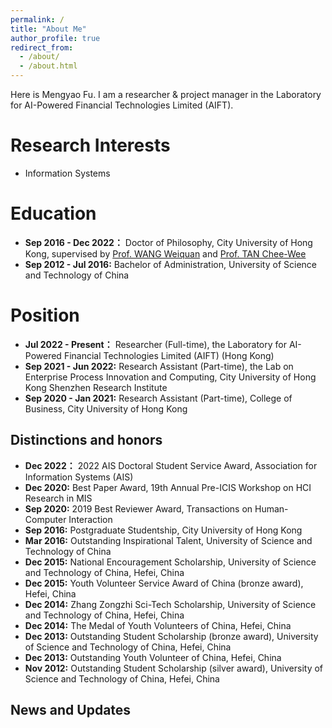 ```yaml
---
permalink: /
title: "About Me"
author_profile: true
redirect_from: 
  - /about/
  - /about.html
---
```


Here is Mengyao Fu. I am a researcher & project manager in the Laboratory for AI-Powered Financial Technologies Limited (AIFT).

Research Interests
======
- Information Systems

Education
======
- **Sep 2016 - Dec 2022：** Doctor of Philosophy, City University of Hong Kong, supervised by [Prof. WANG Weiquan](wwang@cuhk.edu.hk) and [Prof. TAN Chee-Wee](chee-wee.tan@polyu.edu.hk)
- **Sep 2012 - Jul 2016:** Bachelor of Administration, University of Science and Technology of China

Position
======
- **Jul 2022 - Present：** Researcher (Full-time), the Laboratory for AI-Powered Financial Technologies Limited (AIFT) (Hong Kong)
- **Sep 2021 - Jun 2022:** Research Assistant (Part-time), the Lab on Enterprise Process Innovation and Computing, City University of Hong Kong Shenzhen Research Institute
- **Sep 2020 - Jan 2021:** Research Assistant (Part-time), College of Business, City University of Hong Kong

Distinctions and honors
------
- **Dec 2022：** 2022 AIS Doctoral Student Service Award, Association for Information Systems (AIS)
- **Dec 2020:** Best Paper Award, 19th Annual Pre-ICIS Workshop on HCI Research in MIS
- **Sep 2020:** 2019 Best Reviewer Award, Transactions on Human-Computer Interaction
- **Sep 2016:** Postgraduate Studentship, City University of Hong Kong
- **Mar 2016:** Outstanding Inspirational Talent, University of Science and Technology of China
- **Dec 2015:** National Encouragement Scholarship, University of Science and Technology of China, Hefei, China
- **Dec 2015:** Youth Volunteer Service Award of China (bronze award), Hefei, China
- **Dec 2014:** Zhang Zongzhi Sci-Tech Scholarship, University of Science and Technology of China, Hefei, China
- **Dec 2014:** The Medal of Youth Volunteers of China, Hefei, China
- **Dec 2013:** Outstanding Student Scholarship (bronze award), University of Science and Technology of China, Hefei, China
- **Dec 2013:** Outstanding Youth Volunteer of China, Hefei, China
- **Nov 2012:** Outstanding Student Scholarship (silver award), University of Science and Technology of China, Hefei, China

News and Updates
------

